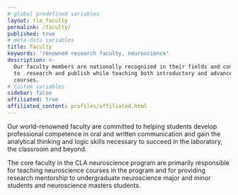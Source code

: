 ```yaml
---
# global predefined variables
layout: tla_faculty
permalink: /faculty/
published: true
# meta-data variables
title: Faculty
keywords: 'renowned research faculty, neuroscience'
description: >-
  Our faculty members are nationally recognized in their fields and continue
  to  research and publish while teaching both introductory and advanced
  courses.
# custom variables
sidebar: false
affiliated: true
affiliated_content: profiles/affiliated.html
---
```

Our world-renowned faculty are committed to helping students develop professional competence in oral and written communication and gain the analytical thinking and logic skills necessary to succeed in the laboratory, the classroom and beyond.

The core faculty in the CLA neuroscience program are primarily responsible for teaching neuroscience courses in the program and for providing research mentorship to undergraduate neuroscience major and minor students and neuroscience masters students.
